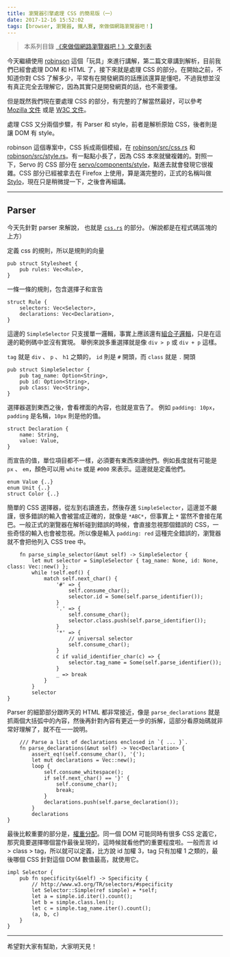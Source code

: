 ```yaml
---
title: 瀏覽器引擎處理 CSS 的簡易版（一）
date: 2017-12-16 15:52:02
tags: [browser, 瀏覽器, 鐵人賽, 來做個網路瀏覽器吧！]
---
```

> 本系列目錄 [《來做個網路瀏覽器吧！》文章列表](/post/2018/02/browser/browser_series_33/)

今天繼續使用 [robinson](https://github.com/mbrubeck/robinson) 這個「玩具」來進行講解，第二篇文章講到解析，目前我們已經會處理 DOM 和 HTML 了，接下來就是處理 CSS 的部分。在開始之前，不知道你對 CSS 了解多少，平常有在開發網頁的話應該還算是懂吧，不過我想並沒有真正完全去理解它，因為其實只是開發網頁的話，也不需要懂。

但是既然我們現在要處理 CSS 的部分，有完整的了解當然最好，可以參考 [Mozilla 文件](https://developer.mozilla.org/zh-TW/docs/Web/CSS) 或是 [W3C 文件](https://www.w3.org/Style/CSS/specs.en.html)。

處理 CSS 又分兩個步驟，有 Parser 和 style，前者是解析原始 CSS，後者則是讓 DOM 有 style。

robinson 這個專案中，CSS 拆成兩個模組，在 [robinson/src/css.rs](https://github.com/mbrubeck/robinson/blob/master/src/css.rs) 和 [robinson/src/style.rs](https://github.com/mbrubeck/robinson/blob/master/src/style.rs)。有一點點小長了，因為 CSS 本來就蠻複雜的。對照一下，Servo 的 CSS 部分在 [servo/components/style](https://github.com/servo/servo/tree/master/components/style)，點進去就會發現它很複雜。CSS 部分已經被拿去在 Firefox 上使用，算是滿完整的，正式的名稱叫做 [Stylo](https://wiki.mozilla.org/Quantum/Stylo)，現在只是稍微提一下，之後會再細講。

---
## Parser

今天先針對 parser 來解說， 也就是 [`css.rs`](https://github.com/mbrubeck/robinson/blob/master/src/css.rs) 的部分。（解說都是在程式碼區塊的上方）

定義 css 的規則，所以是規則的向量
```
pub struct Stylesheet {
    pub rules: Vec<Rule>,
}
```

一條一條的規則，包含選擇子和宣告
```
struct Rule {
    selectors: Vec<Selector>,
    declarations: Vec<Declaration>,
}
```

這邊的 `SimpleSelector` 只支援單一邏輯，事實上應該還有[組合子邏輯](https://www.w3schools.com/css/css_combinators.asp)，只是在這邊的範例碼中並沒有實現。
舉例來說多重選擇就是像 `div > p` 或 `div + p` 這樣。

`tag` 就是 `div` 、 `p` 、 `h1` 之類的， `id` 則是 `#` 開頭，而 `class` 就是 `.` 開頭
```
pub struct SimpleSelector {
    pub tag_name: Option<String>,
    pub id: Option<String>,
    pub class: Vec<String>,
}
```
選擇器選到東西之後，會看裡面的內容，也就是宣告了。
例如 `padding: 10px`，`padding` 是名稱，`10px` 則是他的值。
```
struct Declaration {
    name: String,
    value: Value,
}
```
而宣告的值，單位項目都不一樣，必須要有東西來讀他們。例如長度就有可能是 `px` 、 `em`，顏色可以用 `white` 或是 `#000` 來表示。這邊就是定義他們。
```
enum Value {..}
enum Unit {..}
struct Color {..}
```

簡單的 CSS 選擇器，從左到右讀進去，然後存進 `SimpleSelector`，這邊並不嚴謹，很多錯誤的輸入會被當成正確的，就像是 `*ABC*`，但事實上 `*` 當然不會接在尾巴。一般正式的瀏覽器在解析碰到錯誤的時候，會直接忽視那個錯誤的 CSS，一些奇怪的輸入也會被忽視。所以像是輸入 `padding: red` 這種完全錯誤的，瀏覽器就不會把他列入 CSS tree 中。
```
    fn parse_simple_selector(&mut self) -> SimpleSelector {
        let mut selector = SimpleSelector { tag_name: None, id: None, class: Vec::new() };
        while !self.eof() {
            match self.next_char() {
                '#' => {
                    self.consume_char();
                    selector.id = Some(self.parse_identifier());
                }
                '.' => {
                    self.consume_char();
                    selector.class.push(self.parse_identifier());
                }
                '*' => {
                    // universal selector
                    self.consume_char();
                }
                c if valid_identifier_char(c) => {
                    selector.tag_name = Some(self.parse_identifier());
                }
                _ => break
            }
        }
        selector
}
```

Parser 的細節部分跟昨天的 HTML 都非常接近，像是 `parse_declarations` 就是抓兩個大括弧中的內容，然後再針對內容有更近一步的拆解，這部分看原始碼就非常好理解了，就不在一一說明。
```
    /// Parse a list of declarations enclosed in `{ ... }`.
    fn parse_declarations(&mut self) -> Vec<Declaration> {
        assert_eq!(self.consume_char(), '{');
        let mut declarations = Vec::new();
        loop {
            self.consume_whitespace();
            if self.next_char() == '}' {
                self.consume_char();
                break;
            }
            declarations.push(self.parse_declaration());
        }
        declarations
}
```

最後比較重要的部分是，[權重分配](https://www.w3.org/TR/selectors/#specificity)。同一個 DOM 可能同時有很多 CSS 定義它，那究竟要選擇哪個當作最後呈現的，這時候就看他們的重要程度啦。一般而言 id > class > tag，所以就可以定義，比方說 id 加權 3，tag 只有加權 1 之類的，最後哪個 CSS 針對這個 DOM 數值最高，就使用它。
```
impl Selector {
    pub fn specificity(&self) -> Specificity {
        // http://www.w3.org/TR/selectors/#specificity
        let Selector::Simple(ref simple) = *self;
        let a = simple.id.iter().count();
        let b = simple.class.len();
        let c = simple.tag_name.iter().count();
        (a, b, c)
    }
}
```

---
希望對大家有幫助，大家明天見！

